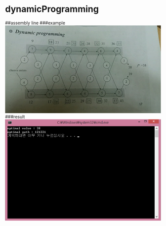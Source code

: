 # dynamicProgramming

##assembly line
###example
![sample](/assemblyLine/sample.png)
###result
![result](/assemblyLine/result.png)
